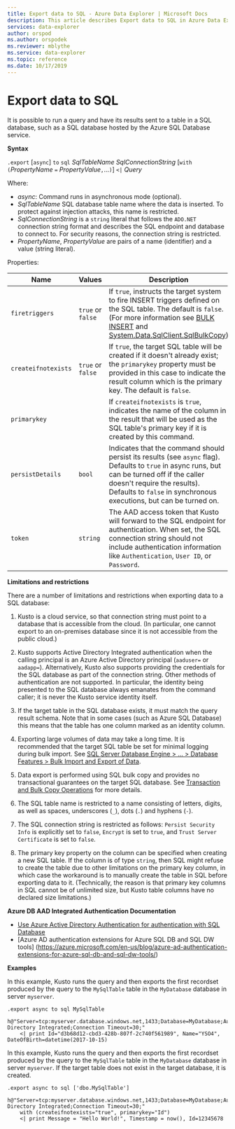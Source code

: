 ```yaml
---
title: Export data to SQL - Azure Data Explorer | Microsoft Docs
description: This article describes Export data to SQL in Azure Data Explorer.
services: data-explorer
author: orspod
ms.author: orspodek
ms.reviewer: mblythe
ms.service: data-explorer
ms.topic: reference
ms.date: 10/17/2019
---
```

# Export data to SQL

It is possible to run a query and have its results sent
to a table in a SQL database, such as a SQL database hosted by
the Azure SQL Database service.

**Syntax**

`.export` [`async`] `to` `sql` *SqlTableName* *SqlConnectionString* [`with` `(`*PropertyName* `=` *PropertyValue*`,`...`)`]
 `<|` *Query*

Where:
* *async*: Command runs in asynchronous mode (optional).
* *SqlTableName* SQL database table name where the data is inserted.
  To protect against injection attacks, this name is restricted.
* *SqlConnectionString* is a `string` literal that follows the `ADO.NET`
  connection string format and describes the SQL endpoint and database
  to connect to. For security reasons, the connection string is restricted.
* *PropertyName*, *PropertyValue* are pairs of a name (identifier) and a value
  (string literal).

Properties:

|Name               |Values           |Description|
|-------------------|-----------------|-----------|
|`firetriggers`     |`true` or `false`|If `true`, instructs the target system to fire INSERT triggers defined on the SQL table. The default is `false`. (For more information see [BULK INSERT](https://msdn.microsoft.com/en-us/library/ms188365.aspx) and [System.Data.SqlClient.SqlBulkCopy](https://msdn.microsoft.com/en-us/library/system.data.sqlclient.sqlbulkcopy(v=vs.110).aspx))|
|`createifnotexists`|`true` or `false`|If `true`, the target SQL table will be created if it doesn't already exist; the `primarykey` property must be provided in this case to indicate the result column which is the primary key. The default is `false`.|
|`primarykey`       |                 |If `createifnotexists` is `true`, indicates the name of the column in the result that will be used as the SQL table's primary key if it is created by this command.|
|`persistDetails`   |`bool`           |Indicates that the command should persist its results (see `async` flag). Defaults to `true` in async runs, but can be turned off if the caller doesn't require the results). Defaults to `false` in synchronous executions, but can be turned on. |
|`token`            |`string`         |The AAD access token that Kusto will forward to the SQL endpoint for authentication. When set, the SQL connection string should not include authentication information like `Authentication`, `User ID`, or `Password`.|


**Limitations and restrictions**

There are a number of limitations and restrictions when exporting data to a SQL database:

1. Kusto is a cloud service, so that connection string must point to a
   database that is accessible from the cloud. (In particular, one cannot
   export to an on-premises database since it is not accessible from the public
   cloud.)

2. Kusto supports Active Directory Integrated authentication when the calling
   principal is an Azure Active Directory principal (`aaduser=` or `aadapp=`).
   Alternatively, Kusto also supports providing the credentials for the SQL
   database as part of the connection string. Other methods of authentication
   are not supported. In particular, the identity being presented to the SQL
   database always emanates from the command caller; it is never the Kusto service
   identity itself.

3. If the target table in the SQL database exists, it must match the query result
   schema. Note that in some cases (such as Azure SQL Database) this means
   that the table has one column marked as an identity column.

4. Exporting large volumes of data may take a long time. It is recommended that
   the target SQL table be set for minimal logging during bulk import.
   See [SQL Server Database Engine > ... > Database Features > Bulk Import and Export of Data](https://msdn.microsoft.com/en-us/library/ms190422.aspx).

5. Data export is performed using SQL bulk copy and provides no transactional guarantees on the target
   SQL database. See [Transaction and Bulk Copy Operations](https://docs.microsoft.com/en-us/dotnet/framework/data/adonet/sql/transaction-and-bulk-copy-operations)
   for more details.

6. The SQL table name is restricted to a name consisting of letters, digits,
   as well as spaces, underscores (`_`), dots (`.`) and hyphens (`-`).

7. The SQL connection string is restricted as follows: `Persist Security Info`
   is explicitly set to `false`, `Encrypt` is set to `true`, and `Trust Server Certificate`
   is set to `false`.

8. The primary key property on the column can be specified when creating
   a new SQL table. If the
   column is of type `string`, then SQL might refuse to create the
   table due to other limitations on the primary key column, in which
   case the workaround is to manually create the table in SQL before
   exporting data to it. (Technically, the reason is that primary key
   columns in SQL cannot be of unlimited size, but Kusto table columns
   have no declared size limitations.)

**Azure DB AAD Integrated Authentication Documentation**

* [Use Azure Active Directory Authentication for authentication with SQL Database](https://docs.microsoft.com/en-us/azure/sql-database/sql-database-aad-authentication)
* [Azure AD authentication extensions for Azure SQL DB and SQL DW tools] (https://azure.microsoft.com/en-us/blog/azure-ad-authentication-extensions-for-azure-sql-db-and-sql-dw-tools/)

**Examples** 

In this example, Kusto runs the query and then exports the first recordset produced by the query to the `MySqlTable` table in the `MyDatabase` database in server `myserver`.

```kusto 
.export async to sql MySqlTable
    h@"Server=tcp:myserver.database.windows.net,1433;Database=MyDatabase;Authentication=Active Directory Integrated;Connection Timeout=30;"
    <| print Id="d3b68d12-cbd3-428b-807f-2c740f561989", Name="YSO4", DateOfBirth=datetime(2017-10-15)
```

In this example, Kusto runs the query and then exports the first recordset produced by the query to the `MySqlTable` table in the `MyDatabase` database in server `myserver`.
If the target table does not exist in the target database, it is created.

```kusto 
.export async to sql ['dbo.MySqlTable']
    h@"Server=tcp:myserver.database.windows.net,1433;Database=MyDatabase;Authentication=Active Directory Integrated;Connection Timeout=30;"
    with (createifnotexists="true", primarykey="Id")
    <| print Message = "Hello World!", Timestamp = now(), Id=12345678
```